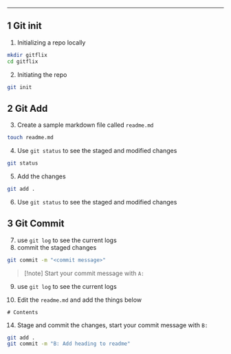 - - -

## 1 Git init

1. Initializing a repo locally
```bash
mkdir gitflix
cd gitflix
```

2. Initiating the repo
```bash
git init
```

## 2 Git Add
3. Create a sample markdown file called `readme.md`
```bash
touch readme.md
```
4. Use `git status` to see the staged and modified changes
```bash
git status
```
5. Add the changes
```bash
git add .
```
6.  Use `git status` to see the staged and modified changes


## 3 Git Commit 
7. use `git log` to see the current logs
8. commit the staged changes 
```bash
git commit -m "<commit message>"
```
>[!note] Start your commit message with `A:`
9. use `git log` to see the current logs

10.  Edit the `readme.md` and add the things below 
```
# Contents
```
14. Stage and commit the changes, start your commit message with `B: `
```bash
git add .
git commit -m "B: Add heading to readme"
```



